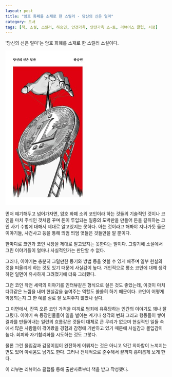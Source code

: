 ```yaml
---
layout: post
title: "암호 화폐를 소재로 한 스릴러 - 당신의 신은 얼마"
category: 도서
tags: [책, 소설, 스릴러, 하승민, 안전가옥, 안전가옥 쇼-트, 리뷰어스 클럽, 서평]
---
```


'당신의 신은 얼마'는
암호 화폐를 소재로 한 스릴러 소설이다.

![표지](/images/book/how-much-is-your-god-book-h480.jpg)

먼저 얘기해두고 넘어가자면,
암호 화폐 소위 코인이라 하는 것들의 기술적인 것이나
코인을 마치 주식인 것처럼 꾸며 돈이 투입되는 일종의 도박판을 만들어 돈을 갈취하는
코인 사기 수법에 대해서 제대로 알고있지는 못하다.
아는 것이라고 해봐야 지나가듯 들은 이야기들,
사건사고 등을 통해 띄엄 띄엄 엿들은 것들만을 알 뿐이다.

한마디로 코인과 코인 시장을 제대로 알고있지는 못한다는 말이다.
그렇기에 소설에서 그린 이야기들이 얼마나 사실적인가는 판단할 수 없다.

그러나, 이야기는 충분히 그럴만한 동기와 방법 등을 엿볼 수 있게 해주며
일부 현실의 것을 떠올리게 하는 것도 있기 때문에 사실감이 높다.
개인적으로 평소 코인에 대해 생각하던 일면이 유사하게 그려졌기에 더욱 그러했다.

그런 코인 작전 세력의 이야기를 인터뷰같은 형식으로 실은 것도 좋았는데,
이것이 마치 다큐같은 느낌을 내며 현실감을 높여주는 역할도 쏠쏠히 하기 때문이다.
코인이 어떻게 악용되는지 그 한 예를 실로 잘 보여주지 않았나 싶다.

그 이면에서, 잔뜩 오른 코인 가격을 미끼로 범죄에 유혹당하는 인간의 이야기도 꽤나 잘 그렸다.
이야기 속 등장인물들이 일을 벌이는 계기나 생각의 변화
그리고 행동들이 쌓여 결과를 만들어내는 일련의 흐름같은 것들이
대체로 큰 무리가 없으며 현실적인 일들 속에서 많은 사람들이 겪어봤을 경험과 감정에 기반하고 있기 때문에 사실감과 몰입감이 높다.
회피와 자기합리화를 시도하는 것도 그렇다.

물론 그런 몰입감과 감정이입이 완전하게 이뤄지는 것은 아니고
약간 의아함이 느껴지는 면도 있어 아쉬움도 남기도 한다.
그러나 전체적으로 준수해서 끝까지 흥미롭게 보게 한다.



<div class="im im-info">
이 리뷰는 리뷰어스 클럽를 통해 출판사로부터 책을 받고 작성했다.
</div>
